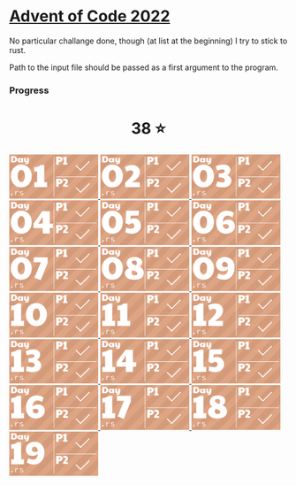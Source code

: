 # [Advent of Code 2022](https://adventofcode.com/2022/about)
No particular challange done, though (at list at the beginning) I try to stick to rust.

Path to the input file should be passed as a first argument to the program.

### Progress
<!-- AOC TILES BEGIN -->
<h1 align="center">
  38 ⭐
</h1>
<a href="Day 1/src/main.rs">
  <img src="Media/2022/01.png" width="161px">
</a>
<a href="Day 2/src/main.rs">
  <img src="Media/2022/02.png" width="161px">
</a>
<a href="Day 3/src/main.rs">
  <img src="Media/2022/03.png" width="161px">
</a>
<a href="Day 4/src/main.rs">
  <img src="Media/2022/04.png" width="161px">
</a>
<a href="Day 5/src/main.rs">
  <img src="Media/2022/05.png" width="161px">
</a>
<a href="Day 6/src/main.rs">
  <img src="Media/2022/06.png" width="161px">
</a>
<a href="Day 7/src/main.rs">
  <img src="Media/2022/07.png" width="161px">
</a>
<a href="Day 8/src/main.rs">
  <img src="Media/2022/08.png" width="161px">
</a>
<a href="Day 9/src/main.rs">
  <img src="Media/2022/09.png" width="161px">
</a>
<a href="Day 10/src/main.rs">
  <img src="Media/2022/10.png" width="161px">
</a>
<a href="Day 11/src/main.rs">
  <img src="Media/2022/11.png" width="161px">
</a>
<a href="Day 12/src/main.rs">
  <img src="Media/2022/12.png" width="161px">
</a>
<a href="Day 13/src/main.rs">
  <img src="Media/2022/13.png" width="161px">
</a>
<a href="Day 14/src/main.rs">
  <img src="Media/2022/14.png" width="161px">
</a>
<a href="Day 15/src/main.rs">
  <img src="Media/2022/15.png" width="161px">
</a>
<a href="Day 16/src/main.rs">
  <img src="Media/2022/16.png" width="161px">
</a>
<a href="Day 17/src/main.rs">
  <img src="Media/2022/17.png" width="161px">
</a>
<a href="Day 18/src/main.rs">
  <img src="Media/2022/18.png" width="161px">
</a>
<a href="Day 19/src/main.rs">
  <img src="Media/2022/19.png" width="161px">
</a>
<!-- AOC TILES END -->
